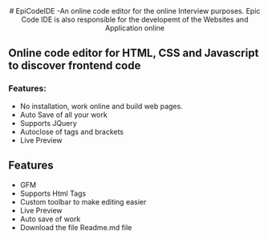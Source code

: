 
<div align="center">
# EpiCodeIDE
-An online code editor for the online Interview purposes. Epic Code IDE is also responsible for the developemt of the Websites and Application online

</div>

## Online code editor for HTML, CSS and Javascript to discover frontend code

### Features:

- No installation, work online and build web pages.
- Auto Save of all your work
- Supports JQuery
- Autoclose of tags and brackets
- Live Preview

## Features

- GFM
- Supports Html Tags
- Custom toolbar to make editing easier
- Live Preview
- Auto save of work
- Download the file Readme.md file

